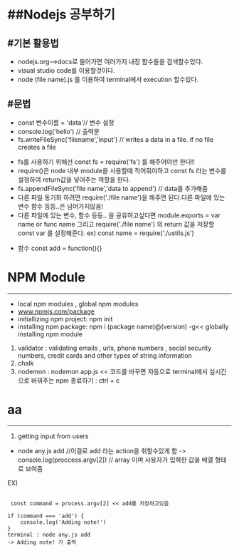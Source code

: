 ##Nodejs 공부하기
================================
#기본 활용법
-------------------------------
* nodejs.org-->docs로 들어가면 여러가지 내장 함수들을 검색할수있다.
* visual studio code를 이용할것이다.
* node (file name).js 를 이용하여 terminal에서 execution 할수있다.

#문법
-------------------------------
* const 변수이름 = 'data'// 변수 설정
* console.log('hello') // 출력문
* fs.writeFileSync('filename','input') // writes a data in a file. if no file creates a file
- fs를 사용하기 위해선 const fs = require('fs') 를 해주어야만 한다!!
- require()은 node 내부 module을 사용할때 적어줘야하고 const fs 라는 변수를 설정하여 return값을 넣어주는 역할을 한다. 
- fs.appendFileSync('file name','data to append') // data를 추가해줌
- 다른 파일 동기화 하려면 require('./file name')을 해주면 된다.다른 파일에 있는 변수 함수 등등..은 넘어가지않음!
- 다른 파일에 있는 변수, 함수 등등.. 을 공유하고싶다면 module.exports = var name or func name 그리고 require('./file name') 의 return 값을 저장할 const var 를 설정해준다. ex) const name = require('./ustils.js')
* 함수 const add = function(){}

# NPM Module
------------------------------
* local npm modules , global npm modules
* www.npmjs.com/package
* initiallizing npm project: npm init
* installing npm package: npm i (package name)@(version) -g<< globally installing npm module
1. validator : validating emails , urls, phone numbers , social security numbers, credit cards and other types of string information
2. chalk
3. nodemon : nodemon app.js << 코드를 바꾸면 자동으로 terminal에서 실시간으로 바꿔주는 npm
종료하기 : ctrl + c

# aa
----------------------------
1. getting input from users
 - node any.js add //이걸로 add 라는 action을 취할수있게 함
 -> console.log(proccess.argv[2]) // array 이며 사용자가 입력한 값을 배열 형태로 보여줌
 
 EX)
 <pre><code>
 const command = process.argv[2] << add를 저장하고있음

if (command === 'add') {
    console.log('Adding note!')
}
terminal : node any.js add
-> Adding note! 가 출력</code></pre>
